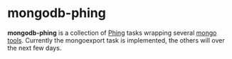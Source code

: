 mongodb-phing
======
**mongodb-phing** is a collection of [Phing](http://phing.info/trac/) tasks wrapping several [mongo tools](http://www.mongodb.org/display/DOCS/Import+Export+Tools). Currently the mongoexport task is implemented, the others will over the next few days.